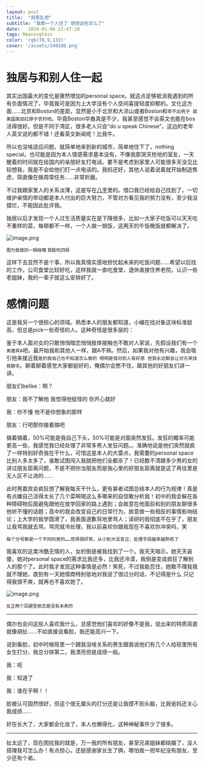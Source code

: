 ```yaml
---
layout: post
title:  "胡思乱想"
subtitle: "我都一个人住了 想想这些怎么了"
date:   2024-01-06 22:47:18
tags: Meaningless
color: 'rgb(78,9,133)'
cover: '/assets/240106.png'
---
```


# 独居与和别人住一起

其实出国最大的变化是骤然增加的personal space。就这点足够抵消我遇到的所有负面情况了，毕竟我可是因为上大学没有个人空间喜提轻度抑郁的。文化这方面……北京和Boston的差距，显然是小于北京和大凉山或者Boston和`举不出例子 就美国南部红脖子农村吧`。毕竟Boston华裔真是不少，我甚至感觉不会英文也能在bos活得很好。但是不同于湾区，很多老人只会“do u speak Chinese”，这边的老年人英文说的都不错！还看英文新闻呢！比我牛。

所以也没啥适应问题，就简单地来到新的城市，简单地住下了，nothing special。也可能是因为本人情感需求基本没有，不像我那哭天抢地的室友，一天醒着的时间就在给国内的亲朋好友打电话。要不是考虑到家里人可能很多天没见比较想我，我是不会给他们打一点电话的。我妈还好，其他人说着说着就开始制造焦虑，简直像在做周常任务……非常折磨。

不过我跟家里人的关系淡薄，这是写在[八字](https://chloritebot.github.io/2024/01/07/metaphysics.html)里的。借口我已经给自己找到了，一切维护亲情的举动都是本人付出的巨大努力，不管对方看见我的努力没有，至少我没摆烂，不能因此批评我。

独居以后才发现一个人过生活质量实在是下降很多，比如一大家子吃饭可以天天吃不重样的菜，每顿都不一样，一个人做一锅饭，这两天的午饭晚饭就都解决了。

![image.png](https://s2.loli.net/2024/01/07/qmOle8349fX2HkF.png)

<small>图为我做的一锅咖喱 我能吃四顿</small>

这样下去显然不是个事，所以我真情实感地担忧起未来的吃饭问题……希望以后找的工作，公司食堂比较好吃，这样我就一直吃食堂，退休直接住养老院，认识一些老姐妹，我的一辈子就这么安排好了。

# 感情问题

这是我另一个很担心的领域。熟悉本人的朋友都知道，小编在找对象这块标准挺高，但总是pick一些奇怪的人。这种奇怪是很多层的：

鉴于本人面对女的只敢悄悄暗恋悄悄肢体接触也不敢对人家说，先假设我们有一个`男嘉宾A`吧。最开始我和其他人一样，跟A不熟。然后，如果我对他有兴趣，我会吸引他来接近我`是的我自己也不知道怎么做的 明明是我对别人有好感 但我永远都会让对方来找我聊天`。聊着聊着感觉大家都挺好的，俺偶尔会憋不住，跟其他的好朋友们讲一讲。

朋友们belike：啊？

朋友：我不了解他 我觉得他挺怪的 你开心就好

我：你不懂 他不是你想象的那样

朋友：行吧那你接着搞吧

搞着搞着，50%可能是我自己下头，50%可能是对面突然发狂。发狂的概率可能更高一些，我感觉我已经处理了非常多男人发狂问题。。准确地说是他们突然就疯了一样特别好奇我在干什么，可惜这是本人的大雷点，我需要的personal space比别人多太多了，谁敢试图闯入我就把他们全都杀了！已经数不清跟多少男的女的讲过朋友距离问题，不是不把你当朋友而是我心里的好朋友距离就是这了再往里是无人区不让进的……

此时男嘉宾会疯狂想了解我每天干什么，更有甚者试图总结本人的行为规律！真是有点嫌自己活得太长了几个菜啊喝这么多哪来的自信敢分析我！初中的我会躲在各种障碍物后面避免跟他在放学回家的路上遇到；会故意在他面前和别的朋友聊很多他听不懂的话题；高中的我会改变自己的日常行为，故意做一些相反的事情影响结论；上大学的我学圆滑了，我表面道歉背地里骂人；读研的我彻底不在乎了，朋友让我骂我就去骂，骂完就冷处理，我以前喜欢你跟我现在不喜欢你冲突吗，笑

`每个分号都是一个不同的男的……觉得很好笑，从小到大没变过，处理手段越来越熟练了`

我喜欢的这类冷酷无情的人，女的倒是被我找到了一个。我天天暗示，她天天装傻，她对personal space的需求比我还多，比我还冷漠，我倒是变成疯狂了解别人的那个了。此时我才发现这种事情是必然！笑死，不过我能忍住，她敢不理我我就不理她，直到有一天她情商特别低地对我说了很过分的话，不记得是什么 只记得我很不爽，就再也不喜欢她了。

![image.png](https://s2.loli.net/2024/01/07/Ne9hGFyspUJo5xK.png)

<small>反正两个回避型依恋是没有未来的</small>

---
偶尔也会问这些人喜欢我什么，总感觉他们喜欢的好像不是我，说出来的特质简直就像胡扯……不如直接说看脸，我还能高兴一下。

说到看脸，初中时候班里一个跟我没啥关系的男生跟我说他们有几个人给班里所有女生打分，我总分排第二，我漂亮但是成绩一般。

我：呃

我：知道了

我：谁在乎啊！！

脸被认可固然很好，但这个很无厘头的打分还是让我摸不到头脑，比我爸妈还关心我成绩……

好在长大了，大家都会化妆了，本人也懒得化，这种神秘事件少了很多。

---
扯太远了，现在困扰我的就是，万一我的所有朋友，甚至兄弟姐妹都结婚了，没人搭理我可怎么办！有点担心。还挺感谢家长生了俩，哪怕我一把年纪没有朋友，至少还有个弟。